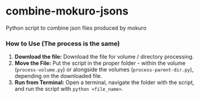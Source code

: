 # combine-mokuro-jsons
Python script to combine json files produced by mokuro

### How to Use (The process is the same)

1.  **Download the file:** Download the file for volume / directory processing.
2.  **Move the File:** Put the script in the proper folder - within the volume (`process-volume.py`) or alongside the volumes (`process-parent-dir.py`), depending on the downloaded file.
3.  **Run from Terminal:** Open a terminal, navigate the folder with the script, and run the script with `python <file_name>`.
